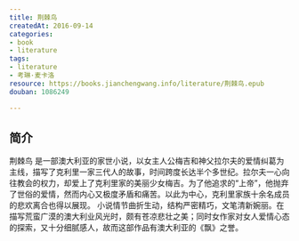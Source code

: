 ```yaml
---
title: 荆棘鸟
createdAt: 2016-09-14
categories: 
- book
- literature
tags: 
- literature
- 考琳·麦卡洛
resource: https://books.jianchengwang.info/literature/荆棘鸟.epub
douban: 1086249

---
```


## 简介

荆棘鸟 是一部澳大利亚的家世小说，以女主人公梅吉和神父拉尔夫的爱情纠葛为主线，描写了克利里一家三代人的故事，时间跨度长达半个多世纪。拉尔夫一心向往教会的权力，却爱上了克利里家的美丽少女梅吉。为了他追求的“上帝”，他抛弃了世俗的爱情，然而内心又极度矛盾和痛苦。以此为中心，克利里家族十余名成员的悲欢离合也得以展现。 小说情节曲折生动，结构严密精巧，文笔清新婉丽。在描写荒蛮广漠的澳大利业风光时，颇有苍凉悲壮之美；同时女作家对女人爱情心态的探索，又十分细腻感人，故而这部作品有澳大利亚的《飘》之誉。